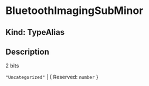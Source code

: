 # **BluetoothImagingSubMinor**

## **Kind: TypeAlias**

## **Description**

2 bits

`"Uncategorized"` | { Reserved: `number` }
